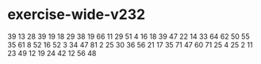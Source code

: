 # exercise-wide-v232
39
13
28
39
19
18
29
38
19
66
11
29
51
4
16
18
39
47
22
14
33
64
62
50
55
35
61
8
52
16
52
3
34
47
81
2
25
30
36
56
21
17
35
71
47
60
71
25
4
25
2
11
23
49
12
19
24
42
12
56
48

